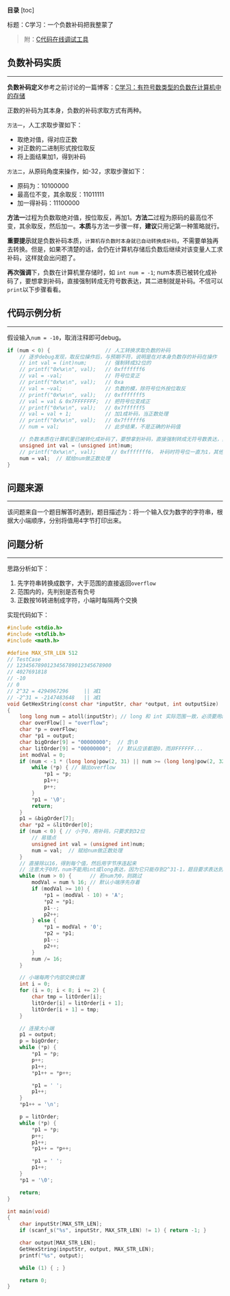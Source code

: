**目录**
[toc]

标题：C学习：一个负数补码把我整蒙了

> 附：[C代码在线调试工具](https://c.runoob.com/compile/11)

## 负数补码实质
---
**负数补码定义**参考之前讨论的一篇博客：[C学习：有符号数类型的负数在计算机中的存储](https://blog.csdn.net/qq_17256689/article/details/109559494)

正数的补码为其本身，负数的补码求取方式有两种。

`方法一`，人工求取步骤如下：
 - 取绝对值，得对应正数
 - 对正数的二进制形式按位取反
 - 将上面结果加1，得到补码

`方法二`，从原码角度来操作，如-32，求取步骤如下：
 - 原码为：10100000 
 - 最高位不变，其余取反：11011111 
 - 加一得补码：11100000

**方法一**过程为负数取绝对值，按位取反，再加1。**方法二**过程为原码的最高位不变，其余取反，然后加一。**本质**与方法一步骤一样，**建议**只用记第一种策略就行。

**重要提示**就是负数补码本质，`计算机存负数时本身就已自动转换成补码`，不需要单独再去转换。但是，如果不清楚的话，会仍在计算机存储后负数后继续对该变量人工求补码，这样就会出问题了。

**再次强调**下，负数在计算机里存储时，如 `int num = -1`; num本质已被转化成补码了，要想拿到补码，直接强制转成无符号数表达，其二进制就是补码。不信可以`print`以下步骤看看。

## 代码示例分析
---
假设输入`num = -10`，取消注释即可debug。
```c
if (num < 0) { 					// 人工转换求取负数的补码
    // 逐步debug发现，取反位操作后，与预期不符，说明是在对本身负数存的补码在操作
    // int val = (int)num; 		// 强制转成32位的
    // printf("0x%x\n", val);  	// 0xfffffff6
    // val = -val;  			// 符号位变正
    // printf("0x%x\n", val);  	// 0xa
    // val = ~val;  			// 负数的模，除符号位外按位取反
    // printf("0x%x\n", val);  	// 0xfffffff5
    // val = val & 0x7FFFFFFF; 	// 把符号位变成正
    // printf("0x%x\n", val); 	// 0x7ffffff5
    // val = val + 1;      		// 加1成补码，当正数处理
    // printf("0x%x\n", val); 	// 0x7ffffff6
    // num = val; 				// 此步结果，不是正确的补码值

    // 负数本质在计算机里已被转化成补码了，要想拿到补码，直接强制转成无符号数表达，其二进制就是补码
    unsigned int val = (unsigned int)num;
    // printf("0x%x\n", val);     // 0xfffffff6， 补码时符号位一直为1，其他位则是在正数模的基础上取反加1
    num = val;  // 赋给num做正数处理
}
```

## 问题来源
---
该问题来自一个题目解答时遇到，题目描述为：将一个输入仅为数字的字符串，根据大小端顺序，分别将值用4字节打印出来。

## 问题分析
---
思路分析如下：
  1. 先字符串转换成数字，大于范围的直接返回`overflow`
  2. 范围内的，先判别是否有负号
  3. 正数按16转进制成字符，小端时每隔两个交换

实现代码如下：
```c
#include <stdio.h>
#include <stdlib.h>
#include <math.h>

#define MAX_STR_LEN 512
// TestCase
// 1234567890123456789012345678900  
// 4027691818
// -10
// 0
// 2^32 = 4294967296     || 减1
// -2^31 = -2147483648   || 减1
void GetHexString(const char *inputStr, char *output, int outputSize)
{
    long long num = atoll(inputStr); // long 和 int 实际范围一致，必须要用atoll
    char overFlow[] = "overflow";
    char *p = overFlow;
    char *p1 = output;
    char bigOrder[9] = "00000000";  // 含\0
    char litOrder[9] = "00000000";  // 默认应该都是0，而非FFFFFF...
    int modVal = 0;
    if (num < -1 * (long long)pow(2, 31) || num >= (long long)pow(2, 32)) { // 题目要求的范围，跟INT_MIN，INT_MAX还不太一致
        while (*p) { // 输出overflow
            *p1 = *p;
            p1++;
            p++;
        }
        *p1 = '\0';
        return;
    }
    p1 = &bigOrder[7];
    char *p2 = &litOrder[0];
    if (num < 0) { // 小于0，用补码，只要求到32位
        // 易错点
        unsigned int val = (unsigned int)num;
        num = val;  // 赋给num做正数处理
    }
    // 直接除以16，得到每个值，然后用字节序连起来
    // 注意大于0时，num不能用int或long表达，因为它只能存到2^31-1，题目要求表达到2^32
    while (num > 0) {      // 若num为0，则跳过
        modVal = num % 16; // 默认小端序先存着
        if (modVal >= 10) {
            *p1 = (modVal - 10) + 'A';
            *p2 = *p1;
            p1--;
            p2++;
        } else {
            *p1 = modVal + '0';
            *p2 = *p1;
            p1--;
            p2++;
        }
        num /= 16;
    }

    // 小端每两个内部交换位置
    int i = 0;
    for (i = 0; i < 8; i += 2) {
        char tmp = litOrder[i];
        litOrder[i] = litOrder[i + 1];
        litOrder[i + 1] = tmp;
    }

    // 连接大小端
    p1 = output;
    p = bigOrder;
    while (*p) {
        *p1 = *p;
        p++;
        p1++;
        *p1++ = *p++;

        *p1 = ' ';
        p1++;
    }
    *p1++ = '\n';

    p = litOrder;
    while (*p) {
        *p1 = *p;
        p++;
        p1++;
        *p1++ = *p++;

        *p1 = ' ';
        p1++;
    }
    *p1 = '\0';

    return;
}

int main(void)
{
    char inputStr[MAX_STR_LEN];
    if (scanf_s("%s", inputStr, MAX_STR_LEN) != 1) { return -1; }

    char output[MAX_STR_LEN];
    GetHexString(inputStr, output, MAX_STR_LEN);
    printf("%s", output);

    while (1) { ; }

    return 0;
}
```
